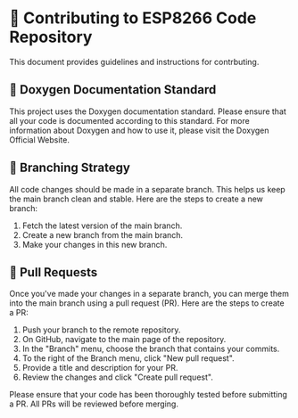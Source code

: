 # 🤝 Contributing to ESP8266 Code Repository

This document provides guidelines and instructions for contrbuting.

## 📝 Doxygen Documentation Standard

This project uses the Doxygen documentation standard. Please ensure that all your code is documented according to this standard. For more information about Doxygen and how to use it, please visit the Doxygen Official Website.

## 🌿 Branching Strategy

All code changes should be made in a separate branch. This helps us keep the main branch clean and stable. Here are the steps to create a new branch:

1. Fetch the latest version of the main branch.
2. Create a new branch from the main branch.
3. Make your changes in this new branch.

## 🔄 Pull Requests

Once you've made your changes in a separate branch, you can merge them into the main branch using a pull request (PR). Here are the steps to create a PR:

1. Push your branch to the remote repository.
2. On GitHub, navigate to the main page of the repository.
3. In the "Branch" menu, choose the branch that contains your commits.
4. To the right of the Branch menu, click "New pull request".
5. Provide a title and description for your PR.
6. Review the changes and click "Create pull request".

Please ensure that your code has been thoroughly tested before submitting a PR. All PRs will be reviewed before merging.

